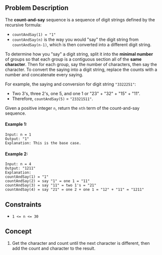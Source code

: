 ## Problem Description

The **count-and-say** sequence is a sequence of digit strings defined by the recursive formula:

- `countAndSay(1) = "1"`
- `countAndSay(n)` is the way you would "say" the digit string from `countAndSay(n-1)`, which is then converted into a different digit string.

To determine how you "say" a digit string, split it into the **minimal number** of groups so that each group is a contiguous section all of the **same character**. Then for each group, say the number of characters, then say the character. To convert the saying into a digit string, replace the counts with a number and concatenate every saying.

For example, the saying and conversion for digit string `"3322251"`:
- Two 3's, three 2's, one 5, and one 1 or "23" + "32" + "15" + "11".
- Therefore, `countAndSay(5)` = `"23321511"`.

Given a positive integer `n`, return the `nth` term of the count-and-say sequence.

#### Example 1:
```plaintext
Input: n = 1
Output: "1"
Explanation: This is the base case.
```

#### Example 2:
```plaintext
Input: n = 4
Output: "1211"
Explanation:
countAndSay(1) = "1"
countAndSay(2) = say "1" = one 1 = "11"
countAndSay(3) = say "11" = two 1's = "21"
countAndSay(4) = say "21" = one 2 + one 1 = "12" + "11" = "1211"
```

## Constraints

- `1 <= n <= 30`

## Concept
1. Get the character and count until the next character is different, then add the count and character to the result.
